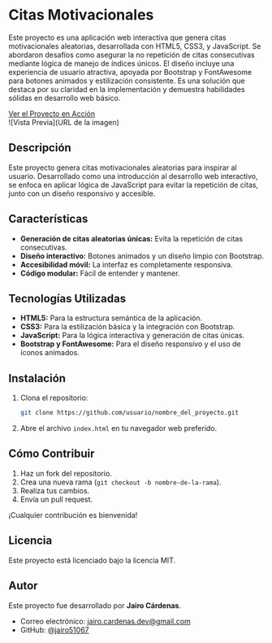 # Citas Motivacionales  
Este proyecto es una aplicación web interactiva que genera citas motivacionales aleatorias, desarrollada con HTML5, CSS3, y JavaScript. Se abordaron desafíos como asegurar la no repetición de citas consecutivas mediante lógica de manejo de índices únicos. El diseño incluye una experiencia de usuario atractiva, apoyada por Bootstrap y FontAwesome para botones animados y estilización consistente. Es una solución que destaca por su claridad en la implementación y demuestra habilidades sólidas en desarrollo web básico.

[Ver el Proyecto en Acción](https://jairo51067.github.io/Citas-motivacionales/)
<br>
![Vista Previa](URL de la imagen)
<br>

## Descripción  
Este proyecto genera citas motivacionales aleatorias para inspirar al usuario. Desarrollado como una introducción al desarrollo web interactivo, se enfoca en aplicar lógica de JavaScript para evitar la repetición de citas, junto con un diseño responsivo y accesible.

## Características  
- **Generación de citas aleatorias únicas:** Evita la repetición de citas consecutivas.  
- **Diseño interactivo:** Botones animados y un diseño limpio con Bootstrap.  
- **Accesibilidad móvil:** La interfaz es completamente responsiva.  
- **Código modular:** Fácil de entender y mantener.  

## Tecnologías Utilizadas  
- **HTML5:** Para la estructura semántica de la aplicación.  
- **CSS3:** Para la estilización básica y la integración con Bootstrap.  
- **JavaScript:** Para la lógica interactiva y generación de citas únicas.  
- **Bootstrap y FontAwesome:** Para el diseño responsivo y el uso de íconos animados.  

## Instalación  
1. Clona el repositorio:  
    ```bash
    git clone https://github.com/usuario/nombre_del_proyecto.git
    ```  
2. Abre el archivo `index.html` en tu navegador web preferido.  

## Cómo Contribuir  
1. Haz un fork del repositorio.  
2. Crea una nueva rama (`git checkout -b nombre-de-la-rama`).  
3. Realiza tus cambios.  
4. Envía un pull request.  

¡Cualquier contribución es bienvenida!  

## Licencia  
Este proyecto está licenciado bajo la licencia MIT.  

## Autor  
Este proyecto fue desarrollado por **Jairo Cárdenas**.  
- Correo electrónico: [jairo.cardenas.dev@gmail.com](mailto:jairo.cardenas.dev@gmail.com)  
- GitHub: [@jairo51067](https://github.com/jairo51067)   
